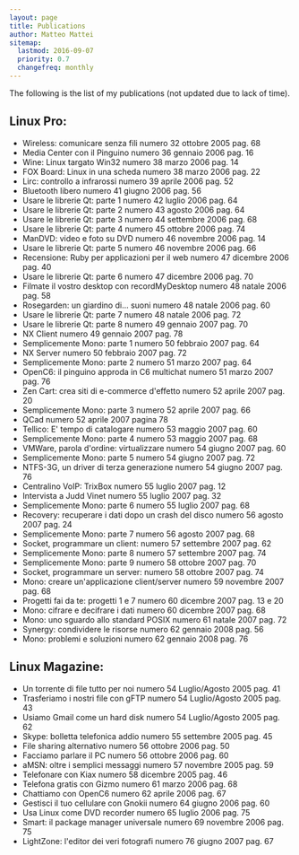 ```yaml
---
layout: page
title: Publications
author: Matteo Mattei
sitemap:
  lastmod: 2016-09-07
  priority: 0.7
  changefreq: monthly
---
```


The following is the list of my publications (not updated due to lack of time).

Linux Pro: 
-------------

 - Wireless: comunicare senza fili numero 32 ottobre 2005 pag. 68 
 - Media Center con il Pinguino numero 36 gennaio 2006 pag. 16 
 - Wine: Linux targato Win32 numero 38 marzo 2006 pag. 14 
 - FOX Board: Linux in una scheda numero 38 marzo 2006 pag. 22 
 - Lirc: controllo a infrarossi numero 39 aprile 2006 pag. 52 
 - Bluetooth libero numero 41 giugno 2006 pag. 56 
 - Usare le librerie Qt: parte 1 numero 42 luglio 2006 pag. 64 
 - Usare le librerie Qt: parte 2 numero 43 agosto 2006 pag. 64 
 - Usare le librerie Qt: parte 3 numero 44 settembre 2006 pag. 68 
 - Usare le librerie Qt: parte 4 numero 45 ottobre 2006 pag. 74 
 - ManDVD: video e foto su DVD numero 46 novembre 2006 pag. 14 
 - Usare le librerie Qt: parte 5 numero 46 novembre 2006 pag. 66 
 - Recensione: Ruby per applicazioni per il web numero 47 dicembre 2006 pag. 40 
 - Usare le librerie Qt: parte 6 numero 47 dicembre 2006 pag. 70 
 - Filmate il vostro desktop con recordMyDesktop numero 48 natale 2006 pag. 58 
 - Rosegarden: un giardino di... suoni numero 48 natale 2006 pag. 60 
 - Usare le librerie Qt: parte 7 numero 48 natale 2006 pag. 72 
 - Usare le librerie Qt: parte 8 numero 49 gennaio 2007 pag. 70 
 - NX Client numero 49 gennaio 2007 pag. 78 
 - Semplicemente Mono: parte 1 numero 50 febbraio 2007 pag. 64 
 - NX Server numero 50 febbraio 2007 pag. 72 
 - Semplicemente Mono: parte 2 numero 51 marzo 2007 pag. 64 
 - OpenC6: il pinguino approda in C6 multichat numero 51 marzo 2007 pag. 76 
 - Zen Cart: crea siti di e-commerce d'effetto numero 52 aprile 2007 pag. 20 
 - Semplicemente Mono: parte 3 numero 52 aprile 2007 pag. 66 
 - QCad numero 52 aprile 2007 pagina 78 
 - Tellico: E' tempo di catalogare numero 53 maggio 2007 pag. 60 
 - Semplicemente Mono: parte 4 numero 53 maggio 2007 pag. 68 
 - VMWare, parola d'ordine: virtualizzare numero 54 giugno 2007 pag. 60 
 - Semplicemente Mono: parte 5 numero 54 giugno 2007 pag. 72 
 - NTFS-3G, un driver di terza generazione numero 54 giugno 2007 pag. 76 
 - Centralino VoIP: TrixBox numero 55 luglio 2007 pag. 12 
 - Intervista a Judd Vinet numero 55 luglio 2007 pag. 32 
 - Semplicemente Mono: parte 6 numero 55 luglio 2007 pag. 68 
 - Recovery: recuperare i dati dopo un crash del disco numero 56 agosto 2007 pag. 24 
 - Semplicemente Mono: parte 7 numero 56 agosto 2007 pag. 68 
 - Socket, programmare un client: numero 57 settembre 2007 pag. 62 
 - Semplicemente Mono: parte 8 numero 57 settembre 2007 pag. 74 
 - Semplicemente Mono: parte 9 numero 58 ottobre 2007 pag. 70 
 - Socket, programmare un server: numero 58 ottobre 2007 pag. 74 
 - Mono: creare un'applicazione client/server numero 59 novembre 2007 pag. 68 
 - Progetti fai da te: progetti 1 e 7 numero 60 dicembre 2007 pag. 13 e 20 
 - Mono: cifrare e decifrare i dati numero 60 dicembre 2007 pag. 68 
 - Mono: uno sguardo allo standard POSIX numero 61 natale 2007 pag. 72 
 - Synergy: condividere le risorse numero 62 gennaio 2008 pag. 56 
 - Mono: problemi e soluzioni numero 62 gennaio 2008 pag. 76 


Linux Magazine:
--------------------

 - Un torrente di file tutto per noi numero 54 Luglio/Agosto 2005 pag. 41 
 - Trasferiamo i nostri file con gFTP numero 54 Luglio/Agosto 2005 pag. 43 
 - Usiamo Gmail come un hard disk numero 54 Luglio/Agosto 2005 pag. 62 
 - Skype: bolletta telefonica addio numero 55 settembre 2005 pag. 45 
 - File sharing alternativo numero 56 ottobre 2006 pag. 50 
 - Facciamo parlare il PC numero 56 ottobre 2006 pag. 60 
 - aMSN: oltre i semplici messaggi numero 57 novembre 2005 pag. 59 
 - Telefonare con Kiax numero 58 dicembre 2005 pag. 46 
 - Telefona gratis con Gizmo numero 61 marzo 2006 pag. 68 
 - Chattiamo con OpenC6 numero 62 aprile 2006 pag. 67 
 - Gestisci il tuo cellulare con Gnokii numero 64 giugno 2006 pag. 60 
 - Usa Linux come DVD recorder numero 65 luglio 2006 pag. 75 
 - Smart: il package manager universale numero 69 novembre 2006 pag. 75 
 - LightZone: l'editor dei veri fotografi numero 76 giugno 2007 pag. 67 


